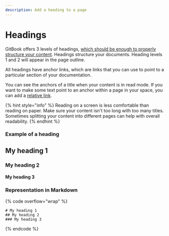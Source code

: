 ```yaml
---
description: Add a heading to a page
---
```


# Headings

GitBook offers 3 levels of headings, [which should be enough to properly structure your content](https://practicaltypography.com/headings.html). Headings structure your documents. Heading levels 1 and 2 will appear in the page outline.

All headings have anchor links, which are links that you can use to point to a particular section of your documentation.

You can see the anchors of a title when your content is in read mode. If you want to make some text point to an anchor within a page in your space, you can add a [relative link](../editing-content/rich-text.md#relative-links).

{% hint style="info" %}
Reading on a screen is less comfortable than reading on paper. Make sure your content isn't too long with too many titles. Sometimes splitting your content into different pages can help with overall readability.
{% endhint %}

### Example of a heading

## My heading 1

### My heading 2

#### My heading 3

### Representation in Markdown

{% code overflow="wrap" %}
```
# My heading 1
## My heading 2
### My heading 3
```
{% endcode %}
